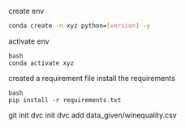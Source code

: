 create env

```bash
conda create -n xyz python=[version] -y
```

activate env
```
bash
conda activate xyz
```

created a requirement file
install the requirements
```
bash 
pip install -r requirements.txt
```

git init
dvc init
dvc add data_given/winequality.csv
